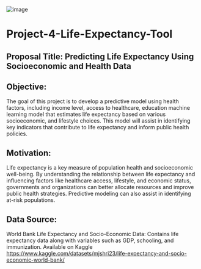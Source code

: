 
![image](https://github.com/user-attachments/assets/a0851f82-b4be-46a6-aa7e-b88573e56dbe)


# Project-4-Life-Expectancy-Tool

## Proposal Title: Predicting Life Expectancy Using Socioeconomic and Health Data

## Objective:
The goal of this project is to develop a predictive model using health factors, including income level, access to healthcare, education machine learning model that estimates life expectancy based on various socioeconomic, and lifestyle choices. This model will assist in identifying key indicators that contribute to life expectancy and inform public health policies.

## Motivation:
Life expectancy is a key measure of population health and socioeconomic well-being. By understanding the relationship between life expectancy and influencing factors like healthcare access, lifestyle, and economic status, governments and organizations can better allocate resources and improve public health strategies. Predictive modeling can also assist in identifying at-risk populations.

## Data Source:
World Bank Life Expectancy and Socio-Economic Data: Contains life expectancy data along with variables such as GDP, schooling, and immunization. 
Available on Kaggle https://www.kaggle.com/datasets/mjshri23/life-expectancy-and-socio-economic-world-bank/


